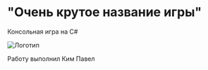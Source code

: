 # "Очень крутое название игры"
 Консольная игра на C#

 ![Логотип](https://octodex.github.com/images/orderedlistocat.png "Логотип GitHub")

 Работу выполнил Ким Павел

